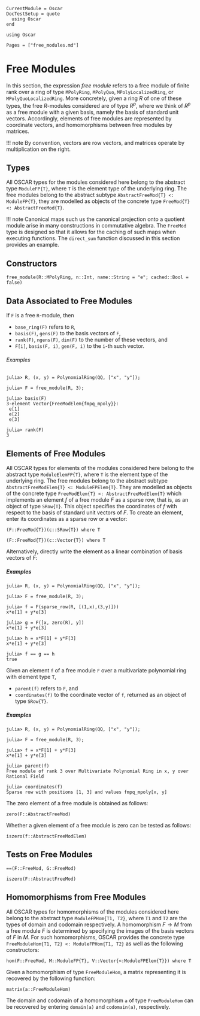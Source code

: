 ```@meta
CurrentModule = Oscar
DocTestSetup = quote
  using Oscar
end
```

```@setup oscar
using Oscar
```

```@contents
Pages = ["free_modules.md"]
```

# Free Modules

In this section, the expression *free module*  refers to a free module of finite rank
over a ring of type `MPolyRing`, `MPolyQuo`, `MPolyLocalizedRing`, or `MPolyQuoLocalizedRing`.
More concretely, given a ring $R$ of one of these types, the free $R$-modules considered are of
type $R^p$, where we think of $R^p$ as a free module with a given basis, namely the basis of
standard unit vectors. Accordingly, elements of free modules are represented by coordinate vectors,
and homomorphisms between free modules by matrices.

!!! note
    By convention, vectors are row vectors, and matrices operate by multiplication on the right.

## Types

All OSCAR types for the modules considered here belong to the
abstract type `ModuleFP{T}`, where `T` is the element type of the underlying ring.
The free modules belong to the abstract subtype `AbstractFreeMod{T} <: ModuleFP{T}`,
they are modelled as objects of the concrete type `FreeMod{T} <: AbstractFreeMod{T}`.

!!! note
    Canonical maps such us the canonical projection onto a quotient module arise in many 
    constructions in commutative algebra. The `FreeMod` type is designed so that it allows
    for the caching of such maps when executing functions. The `direct_sum` function discussed
    in this section provides an example.

## Constructors

```@docs
free_module(R::MPolyRing, n::Int, name::String = "e"; cached::Bool = false)
```

## Data Associated to Free Modules

If `F` is a free `R`-module, then

- `base_ring(F)` refers to `R`,
- `basis(F)`, `gens(F)` to the basis vectors of `F`, 
- `rank(F)`, `ngens(F)`, `dim(F)` to the number of these vectors, and
- `F[i]`, `basis(F, i)`, `gen(F, i)` to the `i`-th such vector.

###### Examples

```jldoctest
julia> R, (x, y) = PolynomialRing(QQ, ["x", "y"]);

julia> F = free_module(R, 3);

julia> basis(F)
3-element Vector{FreeModElem{fmpq_mpoly}}:
 e[1]
 e[2]
 e[3]

julia> rank(F)
3
```

## Elements of Free Modules

All OSCAR types for elements of the modules considered here belong
to the abstract type `ModuleElemFP{T}`, where `T` is the element type of the underlying ring.
The free modules belong to the abstract subtype `AbstractFreeModElem{T} <: ModuleFPElem{T}`.
They are modelled as objects of the concrete type `FreeModElem{T} <: AbstractFreeModElem{T}`
which implements an element $f$ of a free module $F$ as a sparse row, that is, as an object of
type `SRow{T}`. This object specifies the coordinates of $f$ with respect to the basis of standard
unit vectors of $F$. To create an element, enter its coordinates as a sparse row or a vector: 

```@julia
(F::FreeMod{T})(c::SRow{T}) where T
```

```@julia
(F::FreeMod{T})(c::Vector{T}) where T
```

Alternatively, directly write the element as a linear combination of basis vectors of $F$:
 
##### Examples

```jldoctest
julia> R, (x, y) = PolynomialRing(QQ, ["x", "y"]);

julia> F = free_module(R, 3);

julia> f = F(sparse_row(R, [(1,x),(3,y)]))
x*e[1] + y*e[3]

julia> g = F([x, zero(R), y])
x*e[1] + y*e[3]

julia> h = x*F[1] + y*F[3]
x*e[1] + y*e[3]

julia> f == g == h
true

```

Given an element `f`  of a free module `F` over a multivariate polynomial ring with element type `T`,
- `parent(f)` refers to `F`, and
- `coordinates(f)` to the coordinate vector of `f`, returned as an object of type `SRow{T}`.

##### Examples

```jldoctest
julia> R, (x, y) = PolynomialRing(QQ, ["x", "y"]);

julia> F = free_module(R, 3);

julia> f = x*F[1] + y*F[3]
x*e[1] + y*e[3]

julia> parent(f)
Free module of rank 3 over Multivariate Polynomial Ring in x, y over Rational Field

julia> coordinates(f)
Sparse row with positions [1, 3] and values fmpq_mpoly[x, y]

```

The zero element of a free module is obtained as follows:

```@docs
zero(F::AbstractFreeMod)
```

Whether a given element of a free module is zero can be tested as follows:

```@docs
iszero(f::AbstractFreeModElem)
```

## Tests on Free Modules

```@docs
==(F::FreeMod, G::FreeMod)
```

```@docs
iszero(F::AbstractFreeMod)
```

## Homomorphisms from Free Modules

All OSCAR types for homomorphisms of the modules considered here belong
to the abstract type `ModuleFPHom{T1, T2}`, where `T1` and `T2` are the types of domain and codomain respectively.
A homomorphism $F\rightarrow M$ from a free module $F$ is determined by specifying the images
of the basis vectors of $F$ in $M$. For such homomorphisms, OSCAR provides the concrete type
`FreeModuleHom{T1, T2} <: ModuleFPHom{T1, T2}` as well as the following constructors:

```@docs
hom(F::FreeMod, M::ModuleFP{T}, V::Vector{<:ModuleFPElem{T}}) where T 
```

Given a homomorphism of type `FreeModuleHom`, a matrix representing it
is recovered by the following function:

```@docs
matrix(a::FreeModuleHom)
```

The domain and codomain of a homomorphism `a`  of type `FreeModuleHom` can be
recovered by entering `domain(a)` and `codomain(a)`, respectively.



